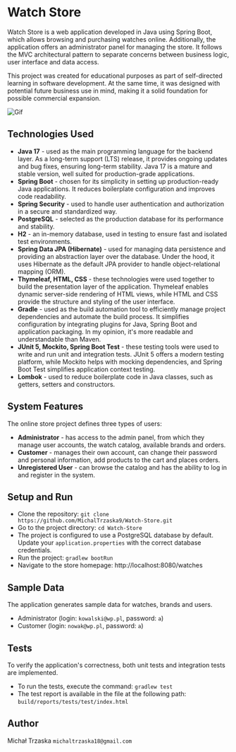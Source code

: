 # Watch Store 
Watch Store is a web application developed in Java using Spring Boot, which allows browsing and purchasing watches online. Additionally, the application offers an administrator panel for managing the store. It follows the MVC architectural pattern to separate concerns between business logic, user interface and data access. 

This project was created for educational purposes as part of self-directed learning in software development. At the same time, it was designed with potential future business use in mind, making it a solid foundation for possible commercial expansion. 

![Gif](https://github.com/MichalTrzaska9/Watch-Store/blob/d90aaf995f035dc6c57c0711607d72ea308e26b3/Watch_Store.gif)

## Technologies Used
- **Java 17** - used as the main programming language for the backend layer. As a long-term support (LTS) release, it provides ongoing updates and bug fixes, ensuring long-term stability. Java 17 is a mature and stable version, well suited for production-grade applications. 
- **Spring Boot** - chosen for its simplicity in setting up production-ready Java applications. It reduces boilerplate configuration and improves code readability.
- **Spring Security** - used to handle user authentication and authorization in a secure and standardized way.
- **PostgreSQL** - selected as the production database for its performance and stability.
- **H2** - an in-memory database, used in testing to ensure fast and isolated test environments. 
- **Spring Data JPA (Hibernate)** - used for managing data persistence and providing an abstraction layer over the database. Under the hood, it uses Hibernate as the default JPA provider to handle object-relational mapping (ORM).
- **Thymeleaf, HTML, CSS** - these technologies were used together to build the presentation layer of the application. Thymeleaf enables dynamic server-side rendering of HTML views, while HTML and CSS provide the structure and styling of the user interface.
- **Gradle** - used as the build automation tool to efficiently manage project dependencies and automate the build process. It simplifies configuration by integrating plugins for Java, Spring Boot and application packaging. In my opinion, it's more readable and understandable than Maven.
- **JUnit 5, Mockito, Spring Boot Test** - these testing tools were used to write and run unit and integration tests. JUnit 5 offers a modern testing platform, while Mockito helps with mocking dependencies, and Spring Boot Test simplifies application context testing.
- **Lombok** - used to reduce boilerplate code in Java classes, such as getters, setters and constructors. 

## System Features
The online store project defines three types of users:
- **Administrator** - has access to the admin panel, from which they manage user accounts, the watch catalog, available brands and orders.
- **Customer** - manages their own account, can change their password and personal information, add products to the cart and places orders.
- **Unregistered User** - can browse the catalog and has the ability to log in and register in the system. 

## Setup and Run
- Clone the repository: `git clone https://github.com/MichalTrzaska9/Watch-Store.git`
- Go to the project directory: `cd Watch-Store`
- The project is configured to use a PostgreSQL database by default. Update your `application.properties` with the correct database credentials.
- Run the project: `gradlew bootRun`
- Navigate to the store homepage: http://localhost:8080/watches

## Sample Data
The application generates sample data for watches, brands and users.
- Administrator (login: `kowalski@wp.pl`, password: `a`)
- Customer (login: `nowak@wp.pl`, password: `a`)

## Tests
To verify the application's correctness, both unit tests and integration tests are implemented.
- To run the tests, execute the command: `gradlew test`
- The test report is available in the file at the following path: `build/reports/tests/test/index.html`

## Author
Michał Trzaska
`michaltrzaska18@gmail.com`


